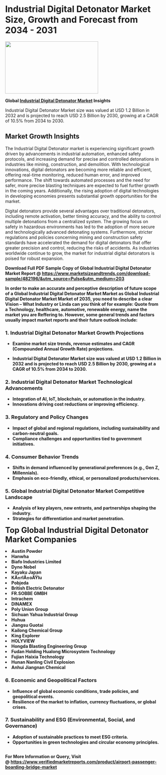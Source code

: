 <H1>Industrial Digital Detonator Market Size, Growth and Forecast from 2034 - 2031</H1><img class="aligncenter size-medium wp-image-584254" src="https://thirdeyenews.in/wp-content/uploads/2034/09/Global-Market-Research-300x168.jpeg" alt="" width="300" height="168" /><p><strong>Global&nbsp;<a href="https://www.marketsizeandtrends.com/download-sample/482196/&amp;utm_source=Pulse&amp;utm_medium=203">Industrial Digital Detonator Market</a> Insights</strong></p><p>Industrial Digital Detonator Market size was valued at USD 1.2 Billion in 2032 and is projected to reach USD 2.5 Billion by 2030, growing at a CAGR of 10.5% from 2034 to 2030.</p><p><h2>Market Growth Insights</h2> <p>The Industrial Digital Detonator market is experiencing significant growth driven by advancements in industrial automation, enhanced safety protocols, and increasing demand for precise and controlled detonations in industries like mining, construction, and demolition. With technological innovations, digital detonators are becoming more reliable and efficient, offering real-time monitoring, reduced human error, and improved performance. The shift towards automated processes and the need for safer, more precise blasting techniques are expected to fuel further growth in the coming years. Additionally, the rising adoption of digital technologies in developing economies presents substantial growth opportunities for the market.</p> <p><strong></strong></p> <p>Digital detonators provide several advantages over traditional detonators, including remote activation, better timing accuracy, and the ability to control multiple detonations from a centralized system. The growing focus on safety in hazardous environments has led to the adoption of more secure and technologically advanced detonating systems. Furthermore, stricter regulations and policies concerning mining and construction safety standards have accelerated the demand for digital detonators that offer greater precision and control, reducing the risks of accidents. As industries worldwide continue to grow, the market for industrial digital detonators is poised for robust expansion.</p> <p><strong></p><p><span class=""><strong>Download Full PDF Sample Copy of Global Industrial Digital Detonator Market Report</strong> @ <a href="https://www.marketsizeandtrends.com/download-sample/482196/&amp;utm_source=Pulse&amp;utm_medium=203" target="_blank">https://www.marketsizeandtrends.com/download-sample/482196/&amp;utm_source=Pulse&amp;utm_medium=203</a></span></p><p>In order to make an accurate and perceptive description of future scope of a Global&nbsp;Industrial Digital Detonator Market Market as Global&nbsp;Industrial Digital Detonator Market Market of 2035, you need to describe a clear Vision &ndash; What Industry or Linda can you think of for example: Quote from a Technology, healthcare, automotive, renewable energy, name the market you are Reffering to. However, some general trends and factors usually impact market reports and their future outlook include:</p><h3>1.&nbsp;<strong>Industrial Digital Detonator Market Growth Projections</strong></h3><ul><li>Examine market size trends, revenue estimates and CAGR (Compounded Annual Growth Rate) projections.</li><li><p>Industrial Digital Detonator Market size was valued at USD 1.2 Billion in 2032 and is projected to reach USD 2.5 Billion by 2030, growing at a CAGR of 10.5% from 2034 to 2030.</p></li></ul><h3>2.&nbsp;<strong>Industrial Digital Detonator Market Technological Advancements</strong></h3><ul><li>Integration of AI, IoT, blockchain, or automation in the industry.</li><li>Innovations driving cost reductions or improving efficiency.</li></ul><h3>3.&nbsp;<strong>Regulatory and Policy Changes</strong></h3><ul><li>Impact of global and regional regulations, including sustainability and carbon-neutral goals.</li><li>Compliance challenges and opportunities tied to government initiatives.</li></ul><h3>4.&nbsp;<strong>Consumer Behavior Trends</strong></h3><ul><li>Shifts in demand influenced by generational preferences (e.g., Gen Z, Millennials).</li><li>Emphasis on eco-friendly, ethical, or personalized products/services.</li></ul><h3>5.&nbsp;<strong>Global Industrial Digital Detonator Market Competitive Landscape</strong></h3><ul><li>Analysis of key players, new entrants, and partnerships shaping the industry.</li><li>Strategies for differentiation and market penetration.</li></ul><p data-pm-slice="1 1 []"><span style="color: inherit; font-family: inherit; font-size: 25px;">Top Global Industrial Digital Detonator Market Companies</span></p><div class="" data-test-id=""><p><li>Austin Powder</li><li> Hanwha</li><li> Biafo lndustries Limited</li><li> Dyno Nobel</li><li> Kayaku Japan</li><li> KÄ±rlÄ±oÄŸlu</li><li> Pobjeda</li><li> British Electric Detonator</li><li> FR.SOBBE GMBH</li><li> Intrachem</li><li> DINAMEX</li><li> Poly Union Group</li><li> Sichuan Yahua Industrial Group</li><li> Huhua</li><li> Jiangsu Guotai</li><li> Kailong Chemical Group</li><li> King Explorer</li><li> HOLYVIEW</li><li> Hongda Blasting Engineering Group</li><li> Fudan Holding Hualong Microsystem Technology</li><li> Fujian Haixia Technology</li><li> Hunan Nanling Civil Explosion</li><li> Anhui Jiangnan Chemical</li></p></div><h3>6.&nbsp;<strong>Economic and Geopolitical Factors</strong></h3><ul><li>Influence of global economic conditions, trade policies, and geopolitical events.</li><li>Resilience of the market to inflation, currency fluctuations, or global crises.</li></ul><h3>7.&nbsp;<strong>Sustainability and ESG (Environmental, Social, and Governance)</strong></h3><ul><li>Adoption of sustainable practices to meet ESG criteria.</li><li>Opportunities in green technologies and circular economy principles.</li></ul><h2><strong style="font-size: 14px;">For More Information or Query, Visit @&nbsp;</strong><a style="background-color: #ffffff; font-size: 14px;" href="https://www.marketsizeandtrends.com/report/industrial-digital-detonator-market/" target="_blank">https://www.verifiedmarketreports.com/product/airport-passenger-boarding-bridge-market</a></h2>
